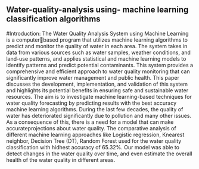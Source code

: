 ## Water-quality-analysis using- machine learning classification algorithms

#Introduction:
 The Water Quality Analysis System using Machine Learning is a computerbased program that utilizes machine learning algorithms to predict and monitor the quality of water in each area. The system takes in data from various sources such as water samples, weather conditions, and land-use patterns, and applies statistical and machine learning models to identify patterns and predict potential contaminants. This system provides a comprehensive and efficient approach to water quality monitoring that can significantly improve water management and public health. This paper discusses the development, implementation, and validation of this system and highlights its potential benefits in ensuring safe and sustainable water resources. The aim is to investigate machine learning-based techniques for water quality forecasting by predicting results with the best accuracy machine learning algorithms. During the last few decades, the quality of water has deteriorated significantly due to pollution and many other issues. As a consequence of this, there is a need for a model that can make accurateprojections about water quality. The comparative analysis of different machine learning approaches like Logistic regression, Knearest neighbor, Decision Tree (DT), Random Forest used for the water quality classification with hidhest accuracy of 65.32%. Our model was able to detect changes in the water quality over 
time, and even estimate the overall health of the water quality in different areas.
          
